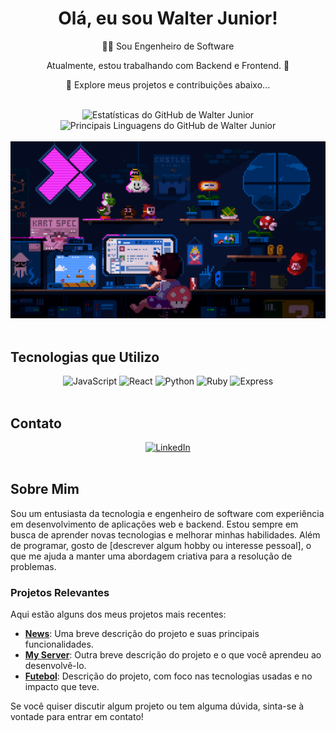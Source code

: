 <div align="center">
  <h1>Olá, eu sou Walter Junior!</h1>
  <p>👨‍💻 Sou Engenheiro de Software</p>
  <p>Atualmente, estou trabalhando com Backend e Frontend. 🏢</p>
  <p>💞️ Explore meus projetos e contribuições abaixo...</p>
</div>

<br />

<div align="center">   
  <img height="145em" src="https://github-readme-stats.vercel.app/api?username=w4lterjr&show_icons=true&theme=gotham&include_all_commits=true&count_private=true" alt="Estatísticas do GitHub de Walter Junior" />
  <img height="145em" src="https://github-readme-stats.vercel.app/api/top-langs/?username=w4lterjr&layout=compact&langs_count=7&theme=gotham" alt="Principais Linguagens do GitHub de Walter Junior" />
</div>

<br />

<div align="center">
  <img src="https://github.com/w4lterjr/w4lterjr/blob/main/img/mario.gif" alt="Gif do Mario"/>
</div>

<br />

## Tecnologias que Utilizo

<div align="center">
  <img src="https://img.shields.io/badge/JavaScript-%23F7DF1C?style=for-the-badge&logo=javascript&logoColor=black" alt="JavaScript" height="40"/>
  <img src="https://img.shields.io/badge/React-%23282C34?style=for-the-badge&logo=react&logoColor=61DAFB" alt="React" height="40"/>
  <img src="https://img.shields.io/badge/Python-%2324B7A8?style=for-the-badge&logo=python&logoColor=white" alt="Python" height="40"/>
  <img src="https://img.shields.io/badge/Ruby-%23CC342D?style=for-the-badge&logo=ruby&logoColor=white" alt="Ruby" height="40"/>
  <img src="https://img.shields.io/badge/Express-%23000000?style=for-the-badge&logo=express&logoColor=white" alt="Express" height="40"/>
</div>

<br />

## Contato

<div align="center">
  <a href="https://www.linkedin.com/in/walter-junior-62a355146" target="_blank">
    <img src="https://img.shields.io/badge/-LinkedIn-%230077B5?style=for-the-badge&logo=linkedin&logoColor=white" alt="LinkedIn" height="30"/>
  </a>
</div>

<br />

## Sobre Mim

Sou um entusiasta da tecnologia e engenheiro de software com experiência em desenvolvimento de aplicações web e backend. Estou sempre em busca de aprender novas tecnologias e melhorar minhas habilidades. Além de programar, gosto de [descrever algum hobby ou interesse pessoal], o que me ajuda a manter uma abordagem criativa para a resolução de problemas.

### Projetos Relevantes

Aqui estão alguns dos meus projetos mais recentes:

- **[News](https://github.com/w4lterjr/news)**: Uma breve descrição do projeto e suas principais funcionalidades.
- **[My Server](https://github.com/w4lterjr/my_server)**: Outra breve descrição do projeto e o que você aprendeu ao desenvolvê-lo.
- **[Futebol](https://github.com/w4lterjr/futebol)**: Descrição do projeto, com foco nas tecnologias usadas e no impacto que teve.

Se você quiser discutir algum projeto ou tem alguma dúvida, sinta-se à vontade para entrar em contato!
